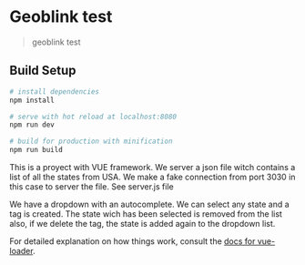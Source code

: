# Geoblink test

> geoblink test

## Build Setup

``` bash
# install dependencies
npm install

# serve with hot reload at localhost:8080
npm run dev

# build for production with minification
npm run build
```

This is a proyect with VUE framework. We server a json file witch contains a list of all the states from USA. 
We make a fake connection from port 3030 in this case to server the file.
See server.js file

We have a dropdown with an autocomplete. We can select any state and a tag is created. The state wich has been selected is removed from the list also, if we delete the tag, the state is added again to the dropdown list.

For detailed explanation on how things work, consult the [docs for vue-loader](http://vuejs.github.io/vue-loader).
